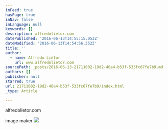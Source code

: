 ```yaml
---
inFeed: true
hasPage: true
inNav: false
inLanguage: null
keywords: []
description: alfredolietor.com
datePublished: '2016-06-13T14:55:15.053Z'
dateModified: '2016-06-13T14:54:56.352Z'
title: ''
author:
  - name: Alfredo Liétor
    url: www.alfredolietor.com
sourcePath: _posts/2016-06-13-21711602-19d2-46a4-b53f-533fc67fe7b9.md
authors: []
publisher: null
starred: true
url: 21711602-19d2-46a4-b53f-533fc67fe7b9/index.html
_type: Article

---
```

alfredolietor.com

image maker
![](https://the-grid-user-content.s3-us-west-2.amazonaws.com/ada384f2-2aad-4356-b519-64c0a15c86c9.jpg)